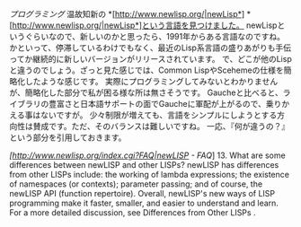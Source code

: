 *プログラミング* 温故知新の *[http://www.newlisp.org/|newLisp*]
*[http://www.newlisp.org/|newLisp*]という言語を見つけました。
newLispというぐらいなので、新しいのかと思ったら、1991年からある言語なのですね。
かといって、停滞しているわけでもなく、最近のLisp系言語の盛りあがりも手伝ってか継続的に新しいバージョンがリリースされています。
で、どこが他のLispと違うのでしょう。ざっと見た感じでは、Common LispやScehemeの仕様を簡略化したような感じです。
実際にプログラミングしてみないとわかりませんが、簡略化した部分で私が困る様な所は無さそうです。
Gaucheと比べると、ライブラリの豊富さと日本語サポートの面でGaucheに軍配が上がるので、乗りかえる事はないですが。
少々制限が増えても、言語をシンプルにしようとする方向性は賛成です。ただ、そのバランスは難しいですね。
一応、『何が違うの？』という部分を引用しておきます。

 *[http://www.newlisp.org/index.cgi?FAQ|newLISP  - FAQ*]
 13. What are some differences between newLISP and other LISPs?
 newLISP has differences from other LISPs include: the working of
 lambda expressions; the existence of namespaces (or contexts);
 parameter passing; and of course, the newLISP API (function
 repertoire).
 Overall, newLISP's new ways of LISP programming make it faster,
 smaller, and easier to understand and learn.
 For a more detailed discussion, see Differences from Other LISPs .
